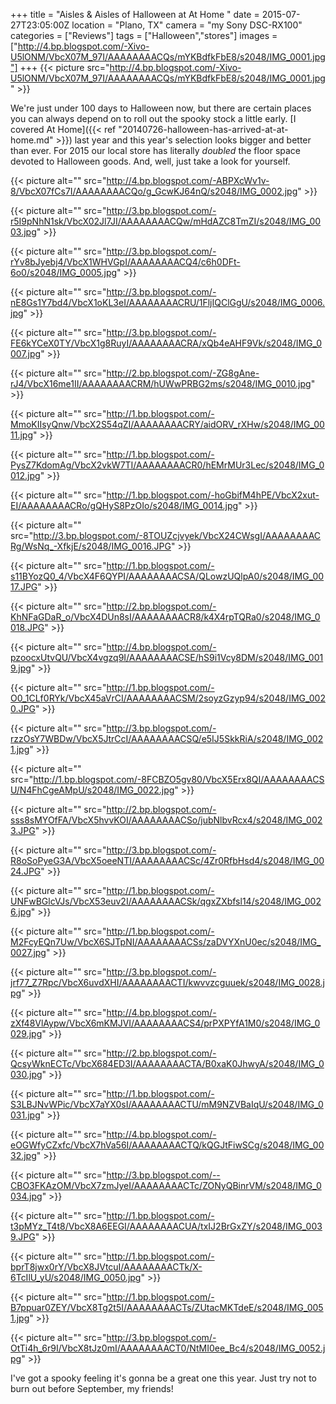 +++
title = "Aisles & Aisles of Halloween at At Home "
date = 2015-07-27T23:05:00Z
location = "Plano, TX"
camera = "my Sony DSC-RX100"
categories = ["Reviews"]
tags = ["Halloween","stores"]
images = ["http://4.bp.blogspot.com/-Xivo-U5lONM/VbcX07M_97I/AAAAAAAACQs/mYKBdfkFbE8/s2048/IMG_0001.jpg"]
+++
{{< picture src="http://4.bp.blogspot.com/-Xivo-U5lONM/VbcX07M_97I/AAAAAAAACQs/mYKBdfkFbE8/s2048/IMG_0001.jpg" >}}

<!--more-->

We're just under 100 days to Halloween now, but there are certain places you can always depend on to roll out the spooky stock a little early. [I covered At Home]({{< ref "20140726-halloween-has-arrived-at-at-home.md" >}}) last year and this year's selection looks bigger and better than ever. For 2015 our local store has literally *doubled* the floor space devoted to Halloween goods. And, well, just take a look for yourself.

{{< picture alt="" src="http://4.bp.blogspot.com/-ABPXcWv1v-8/VbcX07fCs7I/AAAAAAAACQo/g_GcwKJ64nQ/s2048/IMG_0002.jpg" >}}

{{< picture alt="" src="http://3.bp.blogspot.com/-r5I9pNhN1sk/VbcX02Jl7JI/AAAAAAAACQw/mHdAZC8TmZI/s2048/IMG_0003.jpg" >}}

{{< picture alt="" src="http://3.bp.blogspot.com/-rYv8bJyebj4/VbcX1WHVGpI/AAAAAAAACQ4/c6h0DFt-6o0/s2048/IMG_0005.jpg" >}}

{{< picture alt="" src="http://3.bp.blogspot.com/-nE8Gs1Y7bd4/VbcX1oKL3eI/AAAAAAAACRU/1FljIQClGgU/s2048/IMG_0006.jpg" >}}

{{< picture alt="" src="http://3.bp.blogspot.com/-FE6kYCeX0TY/VbcX1g8RuyI/AAAAAAAACRA/xQb4eAHF9Vk/s2048/IMG_0007.jpg" >}}

{{< picture alt="" src="http://2.bp.blogspot.com/-ZG8gAne-rJ4/VbcX16me1II/AAAAAAAACRM/hUWwPRBG2ms/s2048/IMG_0010.jpg" >}}

{{< picture alt="" src="http://1.bp.blogspot.com/-MmoKIIsyQnw/VbcX2S54qZI/AAAAAAAACRY/aidORV_rXHw/s2048/IMG_0011.jpg" >}}

{{< picture alt="" src="http://1.bp.blogspot.com/-PysZ7KdomAg/VbcX2vkW7TI/AAAAAAAACR0/hEMrMUr3Lec/s2048/IMG_0012.jpg" >}}

{{< picture alt="" src="http://1.bp.blogspot.com/-hoGbifM4hPE/VbcX2xut-EI/AAAAAAAACRo/gQHyS8PzOIo/s2048/IMG_0014.jpg" >}}

{{< picture alt="" src="http://3.bp.blogspot.com/-8TOUZcjvyek/VbcX24CWsgI/AAAAAAAACRg/WsNq_-XfkjE/s2048/IMG_0016.JPG" >}}

{{< picture alt="" src="http://1.bp.blogspot.com/-s11BYozQ0_4/VbcX4F6QYPI/AAAAAAAACSA/QLowzUQlpA0/s2048/IMG_0017.JPG" >}}

{{< picture alt="" src="http://2.bp.blogspot.com/-KhNFaGDaR_o/VbcX4DUn8sI/AAAAAAAACR8/k4X4rpTQRa0/s2048/IMG_0018.JPG" >}}

{{< picture alt="" src="http://4.bp.blogspot.com/-pzoocxUtvQU/VbcX4vgzq9I/AAAAAAAACSE/hS9i1Vcy8DM/s2048/IMG_0019.jpg" >}}

{{< picture alt="" src="http://1.bp.blogspot.com/-O0_1CLf0RYk/VbcX45aVrCI/AAAAAAAACSM/2soyzGzyp94/s2048/IMG_0020.JPG" >}}

{{< picture alt="" src="http://3.bp.blogspot.com/-rzzOsY7WBDw/VbcX5JtrCcI/AAAAAAAACSQ/e5IJ5SkkRiA/s2048/IMG_0021.jpg" >}}

{{< picture alt="" src="http://1.bp.blogspot.com/-8FCBZO5gv80/VbcX5Erx8QI/AAAAAAAACSU/N4FhCgeAMpU/s2048/IMG_0022.jpg" >}}

{{< picture alt="" src="http://2.bp.blogspot.com/-sss8sMYOfFA/VbcX5hvvKOI/AAAAAAAACSo/jubNlbvRcx4/s2048/IMG_0023.JPG" >}}

{{< picture alt="" src="http://3.bp.blogspot.com/-R8oSoPyeG3A/VbcX5oeeNTI/AAAAAAAACSc/4Zr0RfbHsd4/s2048/IMG_0024.JPG" >}}

{{< picture alt="" src="http://1.bp.blogspot.com/-UNFwBGlcVJs/VbcX53euv2I/AAAAAAAACSk/qgxZXbfsl14/s2048/IMG_0026.jpg" >}}

{{< picture alt="" src="http://1.bp.blogspot.com/-M2FcyEQn7Uw/VbcX6SJTpNI/AAAAAAAACSs/zaDVYXnU0ec/s2048/IMG_0027.jpg" >}}

{{< picture alt="" src="http://3.bp.blogspot.com/-jrf77_Z7Rpc/VbcX6uvdXHI/AAAAAAAACTI/kwvvzcguuek/s2048/IMG_0028.jpg" >}}

{{< picture alt="" src="http://4.bp.blogspot.com/-zXf48VlAypw/VbcX6mKMJVI/AAAAAAAACS4/prPXPYfA1M0/s2048/IMG_0029.jpg" >}}

{{< picture alt="" src="http://2.bp.blogspot.com/-QcsyWknECTc/VbcX684ED3I/AAAAAAAACTA/B0xaK0JhwyA/s2048/IMG_0030.jpg" >}}

{{< picture alt="" src="http://1.bp.blogspot.com/-S3LBJNvWPic/VbcX7aYX0sI/AAAAAAAACTU/mM9NZVBaIqU/s2048/IMG_0031.jpg" >}}

{{< picture alt="" src="http://4.bp.blogspot.com/-eOGWfyCZxfc/VbcX7hVa56I/AAAAAAAACTQ/kQGJtFiwSCg/s2048/IMG_0032.jpg" >}}

{{< picture alt="" src="http://3.bp.blogspot.com/--CBO3FKAzOM/VbcX7zmJyeI/AAAAAAAACTc/ZONyQBinrVM/s2048/IMG_0034.jpg" >}}

{{< picture alt="" src="http://1.bp.blogspot.com/-t3pMYz_T4t8/VbcX8A6EEGI/AAAAAAAACUA/txIJ2BrGxZY/s2048/IMG_0039.JPG" >}}

{{< picture alt="" src="http://1.bp.blogspot.com/-bprT8jwx0rY/VbcX8JVtcuI/AAAAAAAACTk/X-6TcIlU_yU/s2048/IMG_0050.jpg" >}}

{{< picture alt="" src="http://1.bp.blogspot.com/-B7ppuar0ZEY/VbcX8Tg2t5I/AAAAAAAACTs/ZUtacMKTdeE/s2048/IMG_0051.jpg" >}}

{{< picture alt="" src="http://3.bp.blogspot.com/-OtTi4h_6r9I/VbcX8tJz0mI/AAAAAAAACT0/NtMI0ee_Bc4/s2048/IMG_0052.jpg" >}}

I've got a spooky feeling it's gonna be a great one this year. Just try not to burn out before September, my friends!

